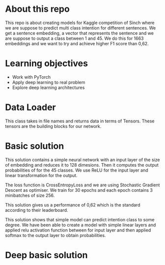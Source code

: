 # About this repo 
This repo is about creating models for Kaggle competition of Sinch where we are suppose to predict multi class intention for different sentences. We get a sentence embedding, a vector that represents the sentence and we are suppose to output a class between 1 and 45. We do this for 1663 embeddings and we want to try and achieve higher F1 score than 0,62.

# Learning objectives 
- Work with PyTorch 
- Apply deep learning to real problem 
- Explore deep learning architectures 

# Data Loader 
This class takes in file names and returns data in terms of Tensors. These tensors are the building blocks for our network. 

# Basic solution 
This solution contains a simple neural network with an input layer of the size of embedding and reduces it to 128 dimesions. Then it computes the output probabilities of for the 45 classes. We use ReLU for the input layer and linear transformation for the output. 

The loss function is CrossEntropyLoss and we are using Stochastic Gradient Descent as optimiser. We train for 30 epochs and each epoch contains 3 minibatches of size 256. 

This solution gives us a performance of 0,62 which is the standard according to their leaderboard. 

This solution shows that simple model can predict intention class to some degree. We have been able to create a model with simple linear layers and applied relu activation function between for input layer and then applied softmax to the output layer to obtain probabilities. 

# Deep basic solution 


